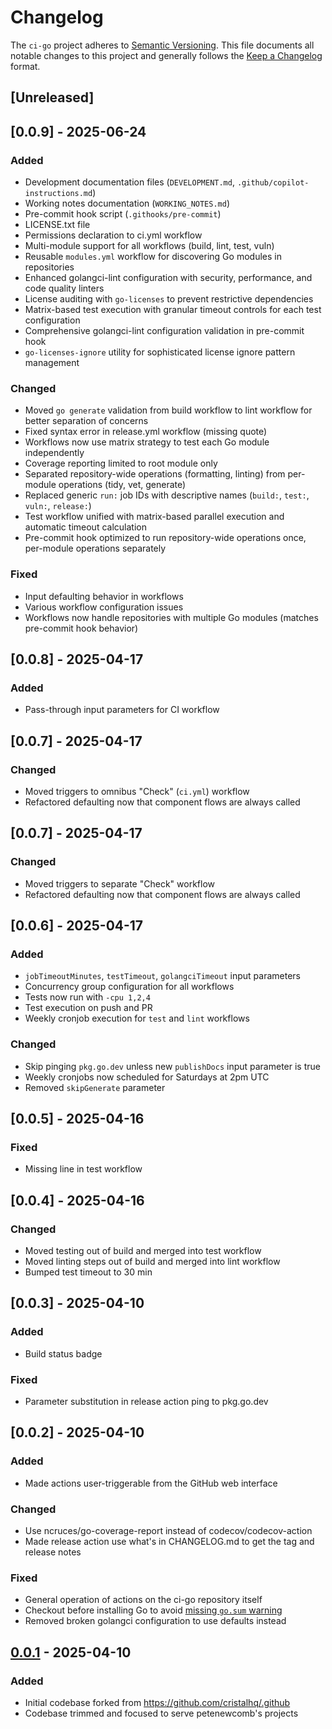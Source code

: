 # Changelog

The `ci-go` project adheres to [Semantic Versioning]. This file documents all
notable changes to this project and generally follows the [Keep a Changelog]
format.

## [Unreleased]

## [0.0.9] - 2025-06-24

### Added
- Development documentation files (`DEVELOPMENT.md`, `.github/copilot-instructions.md`)
- Working notes documentation (`WORKING_NOTES.md`)
- Pre-commit hook script (`.githooks/pre-commit`)
- LICENSE.txt file
- Permissions declaration to ci.yml workflow
- Multi-module support for all workflows (build, lint, test, vuln)
- Reusable `modules.yml` workflow for discovering Go modules in repositories
- Enhanced golangci-lint configuration with security, performance, and code quality linters
- License auditing with `go-licenses` to prevent restrictive dependencies
- Matrix-based test execution with granular timeout controls for each test configuration
- Comprehensive golangci-lint configuration validation in pre-commit hook
- `go-licenses-ignore` utility for sophisticated license ignore pattern management

### Changed
- Moved `go generate` validation from build workflow to lint workflow for better separation of concerns
- Fixed syntax error in release.yml workflow (missing quote)
- Workflows now use matrix strategy to test each Go module independently
- Coverage reporting limited to root module only
- Separated repository-wide operations (formatting, linting) from per-module operations (tidy, vet, generate)
- Replaced generic `run:` job IDs with descriptive names (`build:`, `test:`, `vuln:`, `release:`)
- Test workflow unified with matrix-based parallel execution and automatic timeout calculation
- Pre-commit hook optimized to run repository-wide operations once, per-module operations separately

### Fixed
- Input defaulting behavior in workflows
- Various workflow configuration issues
- Workflows now handle repositories with multiple Go modules (matches pre-commit hook behavior)

## [0.0.8] - 2025-04-17

### Added

- Pass-through input parameters for CI workflow

## [0.0.7] - 2025-04-17

### Changed

- Moved triggers to omnibus "Check" (`ci.yml`) workflow
- Refactored defaulting now that component flows are always called

## [0.0.7] - 2025-04-17

### Changed

- Moved triggers to separate "Check" workflow
- Refactored defaulting now that component flows are always called

## [0.0.6] - 2025-04-17

### Added

- `jobTimeoutMinutes`, `testTimeout`, `golangciTimeout` input parameters
- Concurrency group configuration for all workflows
- Tests now run with `-cpu 1,2,4`
- Test execution on push and PR
- Weekly cronjob execution for `test` and `lint` workflows

### Changed

- Skip pinging `pkg.go.dev` unless new `publishDocs` input parameter is true
- Weekly cronjobs now scheduled for Saturdays at 2pm UTC 
- Removed `skipGenerate` parameter

## [0.0.5] - 2025-04-16

### Fixed

- Missing line in test workflow

## [0.0.4] - 2025-04-16

### Changed

- Moved testing out of build and merged into test workflow
- Moved linting steps out of build and merged into lint workflow
- Bumped test timeout to 30 min

## [0.0.3] - 2025-04-10

### Added
- Build status badge

### Fixed
- Parameter substitution in release action ping to pkg.go.dev

## [0.0.2] - 2025-04-10

### Added
- Made actions user-triggerable from the GitHub web interface

### Changed

- Use ncruces/go-coverage-report instead of codecov/codecov-action
- Made release action use what's in CHANGELOG.md to get the tag and release
  notes

### Fixed

- General operation of actions on the ci-go repository itself
- Checkout before installing Go to avoid [missing `go.sum`
  warning](https://github.com/actions/setup-go/issues/427#issuecomment-2273249463)
- Removed broken golangci configuration to use defaults instead

## [0.0.1] - 2025-04-10

### Added

- Initial codebase forked from https://github.com/cristalhq/.github
- Codebase trimmed and focused to serve petenewcomb's projects

[0.0.1]: https://github.com/petenewcomb/ci-go/releases/tag/v0.0.1
[Keep a Changelog]: https://keepachangelog.com/en/1.1.0/
[Semantic Versioning]: https://semver.org/spec/v2.0.0.html
